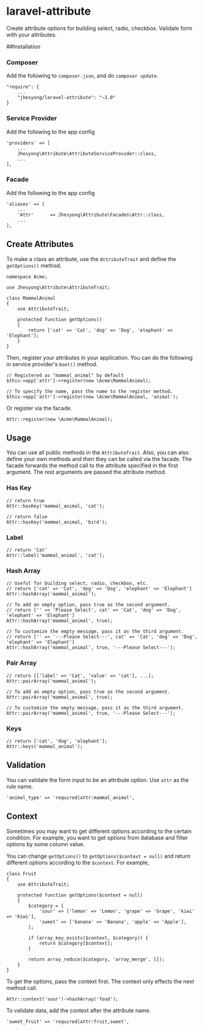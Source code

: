 # laravel-attribute
Create attribute options for building select, radio, checkbox.
Validate form with your attributes.

##Installation

### Composer
Add the following to `composer.json`, and do `composer update`.

    "require": {
        ...
        "jhesyong/laravel-attribute": "~1.0"
    }

### Service Provider
Add the following to the app config

    'providers' => [
        ...
        Jhesyong\Attribute\AttributeServiceProvider::class,
        ...
    ],

### Facade
Add the following to the app config

    'aliases' => [
        ...
        'Attr'      => Jhesyong\Attribute\Facades\Attr::class,
        ...
    ],

## Create Attributes
To make a class an attribute, use the `AttributeTrait` and define
the `getOptions()` method.

    namespace Acme;

    use Jhesyong\Attribute\AttributeTrait;

    class MammalAnimal
    {
        use AttributeTrait;

        protected function getOptions()
        {
            return ['cat' => 'Cat', 'dog' => 'Dog', 'elephant' => 'Elephant'];
        }
    }

Then, register your attributes in your application.
You can do the following in service provider's `boot()` method.

    // Registered as "mammal_animal" by default
    $this->app['attr']->register(new \Acme\MammalAnimal);

    // To specify the name, pass the name to the register method.
    $this->app['attr']->register(new \Acme\MammalAnimal, 'animal');

Or register via the facade.

    Attr::register(new \Acme\MammalAnimal);

## Usage
You can use all public methods in the `AttributeTrait`.
Also, you can also define your own methods and then they can be called via the facade.
The facade forwards the method call to the attribute specified in the first argument.
The rest arguments are passed the attribute method.

### Has Key
    // return true
    Attr::hasKey('mammal_animal, 'cat');

    // return false
    Attr::hasKey('mammal_animal, 'bird');

### Label
    // return 'Cat'
    Attr::label('mammal_animal', 'cat');

### Hash Array
    // Useful for building select, radio, checkbox, etc.
    // return ['cat' => 'Cat', 'dog' => 'Dog', 'elephant' => 'Elephant']
    Attr::hashArray('mammal_animal');

    // To add an empty option, pass true as the second argument.
    // return ['' => 'Please Select', cat' => 'Cat', 'dog' => 'Dog', 'elephant' => 'Elephant']
    Attr::hashArray('mammal_animal', true);

    // To customize the empty message, pass it as the third argument.
    // return ['' => '---Please Select---', cat' => 'Cat', 'dog' => 'Dog', 'elephant' => 'Elephant']
    Attr::hashArray('mammal_animal', true, '---Please Select---');

### Pair Array
    // return [['label' => 'Cat', 'value' => 'cat'], ...];
    Attr::pairArray('mammal_animal');

    // To add an empty option, pass true as the second argument.
    Attr::pairArray('mammal_animal', true);

    // To customize the empty message, pass it as the third argument.
    Attr::pairArray('mammal_animal', true, '---Please Select---');

### Keys
    // return ['cat', 'dog', 'elephant'];
    Attr::keys('mammal_animal');

## Validation
You can validate the form input to be an attribute option.
Use `attr` as the rule name.

    'animal_type' => 'required|attr:mammal_animal',

## Context
Sometimes you may want to get different options according to the certain condition.
For example, you want to get options from database and filter options by some column value.

You can change `getOptions()` to `getOptions($context = null)` and return different options according to the `$context`.
For example,

    class Fruit
    {
        use AttributeTrait;

        protected function getOptions($context = null)
        {
            $category = [
                'sour' => ['lemon' => 'Lemon', 'grape' => 'Grape', 'kiwi' => 'Kiwi'],
                'sweet' => ['banana' => 'Banana', 'apple' => 'Apple'],
            ];

            if (array_key_exists($context, $category)) {
                return $category[$context];
            }

            return array_reduce($category, 'array_merge', []);
        }
    }

To get the options, pass the context first. The context only effects the next method call.

    Attr::context('sour')->hashArray('food');
    
To validate data, add the context after the attribute name.

    'sweet_fruit' => 'required|attr:fruit,sweet',
